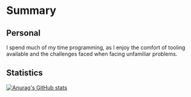# Summary



## Personal

I spend much of my time programming, as I enjoy the comfort of tooling available and the challenges faced when facing unfamiliar problems.


## Statistics

[![Anurag's GitHub stats](https://github-readme-stats.vercel.app/api?username=waynevanson&?theme=dracula)](https://github.com/anuraghazra/github-readme-stats)


